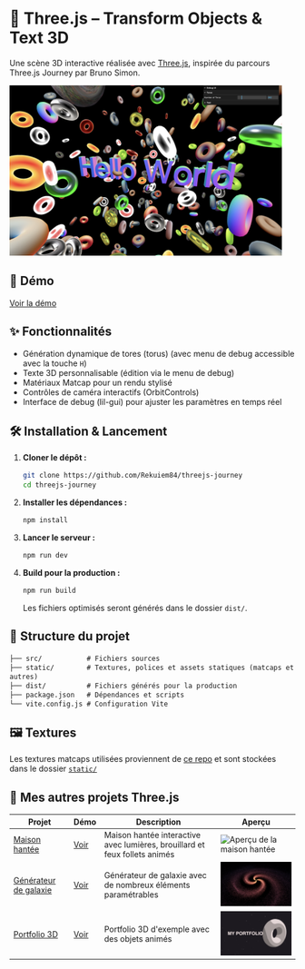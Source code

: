 # 🧩 Three.js – Transform Objects & Text 3D

Une scène 3D interactive réalisée avec [Three.js](https://threejs.org/), inspirée du parcours Three.js Journey par Bruno Simon.

<img src="./docs/scene.png" alt="Aperçu de la scène 3D" width="480"/>

## 🚀 Démo

[Voir la démo](https://rekuiem84.github.io/threejs-journey/)

## ✨ Fonctionnalités

- Génération dynamique de tores (torus) (avec menu de debug accessible avec la touche `H`)
- Texte 3D personnalisable (édition via le menu de debug)
- Matériaux Matcap pour un rendu stylisé
- Contrôles de caméra interactifs (OrbitControls)
- Interface de debug (lil-gui) pour ajuster les paramètres en temps réel

## 🛠️ Installation & Lancement

1. **Cloner le dépôt :**

   ```bash
   git clone https://github.com/Rekuiem84/threejs-journey
   cd threejs-journey
   ```

2. **Installer les dépendances :**

   ```bash
   npm install
   ```

3. **Lancer le serveur :**

   ```bash
   npm run dev
   ```

4. **Build pour la production :**

   ```bash
   npm run build
   ```

   Les fichiers optimisés seront générés dans le dossier `dist/`.

## 📁 Structure du projet

```
├── src/           # Fichiers sources
├── static/        # Textures, polices et assets statiques (matcaps et autres)
├── dist/          # Fichiers générés pour la production
├── package.json   # Dépendances et scripts
└── vite.config.js # Configuration Vite
```

## 🖼️ Textures

Les textures matcaps utilisées proviennent de [ce repo](https://github.com/nidorx/matcaps) et sont stockées dans le dossier [`static/`](static/)

## 🔗 Mes autres projets Three.js

<table>
  <thead>
    <tr>
      <th>Projet</th>
      <th>Démo</th>
      <th>Description</th>
      <th>Aperçu</th>
    </tr>
  </thead>
  <tbody>
    <tr>
      <td><a href="https://github.com/rekuiem84/haunted-house-threejs/">Maison hantée</a></td>
      <td><a href="https://rekuiem84.github.io/haunted-house-threejs/">Voir</a></td>
      <td>Maison hantée interactive avec lumières, brouillard et feux follets animés</td>
      <td><img src="./docs/haunted-house.png" alt="Aperçu de la maison hantée" width="350"/></td>
    </tr>
    <tr>
      <td><a href="https://github.com/rekuiem84/galaxy-generator/">Générateur de galaxie</a></td>
      <td><a href="https://rekuiem84.github.io/galaxy-generator/">Voir</a></td>
      <td>Générateur de galaxie avec de nombreux éléments paramétrables</td>
      <td><img src="./docs/galaxy.png" alt="Aperçu de la galaxie" width="350"/></td>
    </tr>
    <tr>
      <td><a href="https://github.com/rekuiem84/scroll-animation-threejs/">Portfolio 3D</a></td>
      <td><a href="https://rekuiem84.github.io/scroll-animation-threejs/">Voir</a></td>
      <td>Portfolio 3D d'exemple avec des objets animés</td>
      <td><img src="./docs/portfolio.png" alt="Aperçu de la galaxie" width="350"/></td>
    </tr>
  </tbody>
</table>
